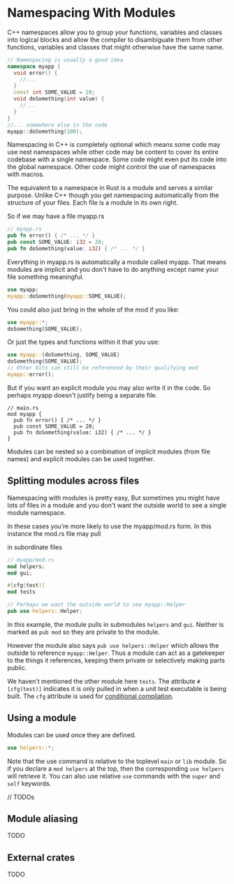 # Namespacing With Modules

C++ namespaces allow you to group your functions, variables and classes into logical blocks and allow the compiler to disambiguate them from other functions, variables and classes that might otherwise have the same name.

```c++
// Namespacing is usually a good idea
namespace myapp {
  void error() {
    //...
  }
  const int SOME_VALUE = 20;
  void doSomething(int value) {
    //...
  }
}
//... somewhere else in the code
myapp::doSomething(100);
```

Namespacing in C++ is completely optional which means some code may use nest namespaces while other code may be content to cover its entire codebase with a single namespace. Some code might even put its code into the global namespace. Other code might control the use of namespaces with macros.

The equivalent to a namespace in Rust is a module and serves a similar purpose.  Unlike C++ though you get namespacing automatically from the structure of your files. Each file is a module in its own right.

So if we may have a file myapp.rs

```rust
// myapp.rs
pub fn error() { /* ... */ }
pub const SOME_VALUE: i32 = 20;
pub fn doSomething(value: i32) { /* ... */ }
```

Everything in myapp.rs is automatically a module called myapp. That means modules are implicit and you don't have to do anything except name your file something meaningful.

```rust
use myapp;
myapp::doSomething(myapp::SOME_VALUE);
```

You could also just bring in the whole of the mod if you like:

```rust
use myapp::*;
doSomething(SOME_VALUE);
```

Or just the types and functions within it that you use:

```rust
use myapp::{doSomething, SOME_VALUE}
doSomething(SOME_VALUE);
// Other bits can still be referenced by their qualifying mod
myapp::error();
```

But if you want an explicit module you may also write it in the code. So perhaps myapp doesn't justify being a separate file.

```
// main.rs
mod myapp {
  pub fn error() { /* ... */ }
  pub const SOME_VALUE = 20;
  pub fn doSomething(value: i32) { /* ... */ }
}
```

Modules can be nested so a combination of implicit modules \(from file names\) and explicit modules can be used together.

## Splitting modules across files

Namespacing with modules is pretty easy, But sometimes you might have lots of files in a module and you don't want the outside world to see a single module namespace.

In these cases you’re more likely to use the myapp/mod.rs form. In this instance the mod.rs file may pull

in subordinate files

```rust
// myapp/mod.rs
mod helpers;
mod gui;

#[cfg(test)]
mod tests

// Perhaps we want the outside world to see myapp::Helper
pub use helpers::Helper;
```

In this example, the module pulls in submodules `helpers` and `gui`. Neither is marked as `pub mod` so they are private to the module.

However the module also says `pub use helpers::Helper` which allows the outside to reference `myapp::Helper`. Thus a module can act as a gatekeeper to the things it references, keeping them private or selectively making parts public.

We haven't mentioned the other module here `tests`. The attribute `#[cfg(test)]` indicates it is only pulled in when a unit test executable is being built. The `cfg` attribute is used for [conditional compliation](https://doc.rust-lang.org/book/conditional-compilation.html).

## Using a module

Modules can be used once they are defined.

```rust
use helpers::*;
```

Note that the use command is relative to the toplevel `main` or `lib` module. So if you declare a `mod helpers` at the top, then the corresponding `use helpers` will retrieve it. You can also use relative `use` commands with the `super` and `self` keywords.

// TODOs

## Module aliasing

TODO

## External crates

TODO
